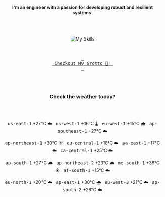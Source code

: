 <h4 align="center">I'm an engineer with a passion for developing robust and resilient systems.</h4>

<div align="center">
  <br/><br/>

![My Skills](https://go-skill-icons.vercel.app/api/icons?i=prometheus,grafana,amazonwebservices,azure,typescript,golang,docker,kubernetes,argocd,rust&perline=5&theme=light)

<br/>

[<kbd> <br> Checkout My Grotto 🍵! <br> </kbd>](https://sathirak.me/)
  
</div>

<br/>
<br/>

<h3 align="center">Check the weather today?</h3>
<!-- start-daily-update -->
<div align="center">
  <!-- Updated on Mon Aug  4 02:08:58 UTC 2025 --><br><br>

  <kbd>us-east-1</kbd> +27°C ☁️ &nbsp; 
  <kbd>us-west-1</kbd> +16°C 🌡️ &nbsp; 
  <kbd>eu-west-1</kbd> +15°C 🌧️ &nbsp; 
  <kbd>ap-southeast-1</kbd> +27°C ☁️ <br>

  <kbd>ap-northeast-1</kbd> +30°C ☀️ &nbsp; 
  <kbd>eu-central-1</kbd> +18°C ☁️ &nbsp; 
  <kbd>sa-east-1</kbd> +17°C ☁️ &nbsp; 
  <kbd>ca-central-1</kbd> +25°C ☁️ <br>

  <kbd>ap-south-1</kbd> +27°C 🌧️ &nbsp; 
  <kbd>ap-northeast-2</kbd> +23°C 🌧️ &nbsp; 
  <kbd>me-south-1</kbd> +38°C ☀️ &nbsp; 
  <kbd>af-south-1</kbd> +15°C ☁️ <br>

  <kbd>eu-north-1</kbd> +20°C ☁️ &nbsp; 
  <kbd>ap-east-1</kbd> +30°C 🌧️ &nbsp; 
  <kbd>eu-west-3</kbd> +21°C ☁️ &nbsp; 
  <kbd>ap-south-2</kbd> +26°C ☁️
</div>
<!-- end-daily-update -->
